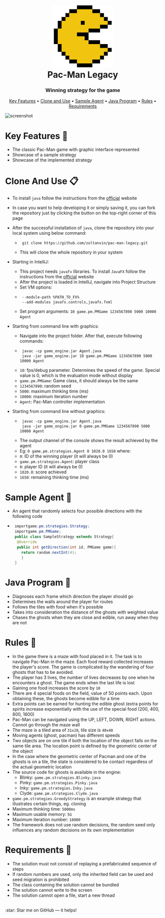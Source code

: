 <h1 align="center">
  <br>
  <a href="https://github.com/zoltanvin/pac-man-legacy"><img src="https://github.com/zoltanvin/pac-man-legacy/blob/main/Misc/logo.png" alt="Pac-Man Legacy" width="200"></a>
  <br>
  Pac-Man Legacy
  <br>
</h1>

<h3 align="center">Winning strategy for the game</a></h3>
<p align="center">
  <a href="#key-features-">Key Features</a> •
  <a href="#clone-and-use-">Clone and Use</a> •
  <a href="#sample-agent-">Sample Agent</a> •
  <a href="#java-program-">Java Program</a> •
  <a href="#rules-">Rules</a> •
  <a href="#requirements-">Requirements</a>
</p>
 
![screenshot](https://github.com/zoltanvin/pac-man-legacy/blob/main/Misc/demo2.gif)

# Key Features 🔑

- The classic Pac-Man game with graphic interface represented
- Showcase of a sample strategy
- Showcase of the implemented strategy

# Clone And Use 📋

- To install `java` follow the instructions from the [official](https://java.com/en/download/) website
- In case you want to help developing it or simply saving it, you can fork the repository just by clicking the button on the top-right corner of this page
- After the successful installation of `java`, clone the repository into your local system using below command:
  - ```
     git clone https://github.com/zoltanvin/pac-man-legacy.git
    ```
  - This will clone the whole repository in your system
- Starting in IntelliJ:
  - This project needs `javafx` libraries. To install `JavaFX` follow the instructions from the [official](https://openjfx.io/openjfx-docs/) website
  - After the project is loaded in IntelliJ, navigate into Project Structure
  - Set VM options:
  - ```
     --module-path %PATH_TO_FX% 
     --add-modules javafx.controls,javafx.fxml
    ```  
   - Set program arguments: `10 game.pm.PMGame 1234567890 5000 10000 Agent`
    
- Starting from command line with graphics:
  - Navigate into the project folder. After that, execute following commands:
   - ```
      javac -cp game_engine.jar Agent.java
      java -jar game_engine.jar 10 game.pm.PMGame 1234567890 5000 10000 Agent
     ```
    - `10`: fps/debug parameter. Determines the speed of the game. Special value is 0, which is the evaluation mode without display
    - `game.pm.PMGame`: Game class, it should always be the same
    - `1234567890`: random seed
    - `5000`: maximum thinking time (ms)
    - `10000`: maximum iteration number
    - `Agent`: Pac-Man controller implementation
 
 - Starting from command line without graphics:
   - ```
      javac -cp game_engine.jar Agent.java
      java -jar game_engine.jar 0 game.pm.PMGame 1234567890 5000 10000 Agent
     ```
    - The output channel of the console shows the result achieved by the agent
    - Eg: `0 game.pm.strategies.Agent 0 1020.0 1650` where: 
    - `0`: ID of the winning player (it will always be 0)
    - `game.pm.strategies.Agent`: player class
    - `0`: player ID (it will always be 0)
    - `1020.0`: score achieved
    - `1650`: remaining thinking time (ms)

# Sample Agent 💬
- An agent that randomly selects four possible directions with the following code
- ```java
   importgame.pm.strategies.Strategy;
   importgame.pm.PMGame;
   public class SampleStrategy extends Strategy{
    @Override
    public int getDirection(int id, PMGame game){
      return random.nextInt(4);
      }
   }
  ```

# Java Program 💾
- Diagnoses each frame which direction the player should go
- Determines the walls around the player for routes
- Follows the tiles with food when it's possible
- Takes into consideration the distance of the ghosts with weighted value
- Chases the ghosts when they are close and edible, run away when they are not

# Rules 🔧
- In the game there is a maze with food placed in it. The task is to navigate Pac-Man in the maze. Each food reward collected increases the player's score. The game is complicated by the wandering of four ghosts that has to be avoided.
- The player has 3 lives, the number of lives decreases by one when he encounters a ghost. The game ends when the last life is lost
- Gaining one food increases the score by `10`
- There are 4 special foods on the field, value of 50 points each. Upon obtaining these, the ghosts become edible for a time
- Extra points can be earned for hunting the edible ghost (extra points for spirits increase exponentially with the use of the special food (200, 400, 800, 1600)
- Pac-Man can be navigated using the UP, LEFT, DOWN, RIGHT actions. Cannot go through the maze wall
- The maze is a tiled area of `31x28`, tile size is `40x40`
- Moving agents (ghost, pacman) has different speeds
- Two objects are on one tile if both the location of the object falls on the same tile area. The location point is defined by the geometric center of the object
- In the case where the geometric center of Pacman and one of the ghosts is on a tile, the state is considered to be contact regardless of the actual geometric location
- The source code for ghosts is available in the engine:
  - Blinky: `game.pm.strategies.Blinky.java`
  - Pinky: `game.pm.strategies.Pinky.java`
  - Inky: `game.pm.strategies.Inky.java`
  - Clyde: `game.pm.strategies.Clyde.java`
- `game.pm.strategies.GreedyStrategy` is an example strategy that illustrates certain things, eg. cloning
- Maximum thinking time: `5000ms`
- Maximum usable memory: `5G`
- Maximum iteration number: `10000`
- The framework does not use random decisions, the random seed only influences any random decisions on its own implementation

# Requirements 🔨
- The solution must not consist of replaying a prefabricated sequence of steps 
- If random numbers are used, only the inherited field can be used and seed migration is prohibited 
- The class containing the solution cannot be bundled 
- The solution cannot write to the screen
- The solution cannot open a file, start a new thread

</br>
:star: Star me on GitHub — it helps!
